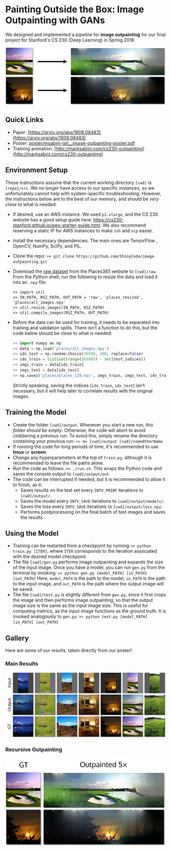 # Painting Outside the Box: Image Outpainting with GANs

We designed and implemented a pipeline for **image outpainting** for our final project for Stanford's CS 230 (Deep Learning) in Spring 2018.

![Outpainting](etc/outpainting.png)

## Quick Links

* Paper: [https://arxiv.org/abs/1808.08483](https://arxiv.org/abs/1808.08483)
* Poster: [poster/msabini-gili__image-outpainting-poster.pdf](https://github.com/ShinyCode/image-outpainting/blob/master/poster/msabini-gili__image-outpainting-poster.pdf)
* Training animation: [http://marksabini.com/cs230-outpainting](http://marksabini.com/cs230-outpainting)

## Environment Setup

These instructions assume that the current working directory `[cwd]` is `[repo]/src`. We no longer have access to our specific instances, so we unfortunately cannot help with system-specific troubleshooting. However, the instructions below are to the best of our memory, and should be *very close* to what is needed:

* If desired, use an AWS instance. We used `p2.xlarge`, and the CS 230 website has a good setup guide here: https://cs230-stanford.github.io/aws-starter-guide.html. We also recommend reserving a static IP for AWS instances to make `ssh` and `scp` easier.


* Install the necessary dependencies. The main ones are TensorFlow , OpenCV, NumPy, SciPy, and PIL.

* Clone the repo: `>> git clone https://github.com/ShinyCode/image-outpainting.git`

* Download the [raw dataset](http://data.csail.mit.edu/places/places365/val_256.tar) from the Places365 website to `[cwd]/raw`. From the Python shell, run the following to resize the data and load it into an `.npy` file:

  ```
  >> import util
  >> IN_PATH, RSZ_PATH, OUT_PATH = 'raw', 'places_resized', 'places/all_images.npy'
  >> util.resize_images(IN_PATH, RSZ_PATH)
  >> util.compile_images(RSZ_PATH, OUT_PATH)
  ```

* Before the data can be used for training, it needs to be separated into training and validation splits. There isn't a function to do this, but the code below should be close to what is needed:

  ```python
  >> import numpy as np
  >> data = np.load('places/all_images.npy')
  >> idx_test = np.random.choice(36500, 100, replace=False)
  >> idx_train = list(set(range(36500)) - set(test_indices))
  >> imgs_train = data[idx_train]
  >> imgs_test = data[idx_test]
  >> np.savez('places/places_128.npz', imgs_train, imgs_test, idx_train, idx_test)
  ```

  Strictly speaking, saving the indices (`idx_train`, `idx_test`) isn't necessary, but it will help later to correlate results with the original images.

## Training the Model

* Create the folder `[cwd]/output`. Whenever you start a new run, *this folder should be empty*. Otherwise, the code will abort to avoid clobbering a previous run. To avoid this, simply rename the directory containing your previous run:
  `>> mv [cwd]/output [cwd]/someOtherName`
* If running the code for long periods of time, it's recommended to use **tmux** or **screen**. 
* Change any hyperparameters at the top of `train.py`, although it is recommended to leave the file paths alone.
* Run the code as follows: `>> ./run.sh`. This wraps the Python code and saves the console output to `[cwd]/output/out`.
* The code can be interrupted if needed, but it is recommended to allow it to finish, as it:
  * Saves results on the test set every `INTV_PRINT` iterations to `[cwd]/output/`.
  * Saves the model every `INTV_SAVE` iterations to `[cwd]/output/models/`.
  * Saves the loss every `INTV_SAVE` iterations to `[cwd]/output/loss.npz`.
  * Performs postprocessing on the final batch of test images and saves the results.

## Using the Model

* Training can be restarted from a checkpoint by running `>> python train.py [ITER]`, where `ITER` corresponds to the iteration associated with the desired model checkpoint.
* The file `[cwd]/gen.py` performs image outpainting and expands the size of the input image. Once you have a model, you can run `gen.py` from the terminal by invoking: 
  `>> python gen.py [model_PATH] [in_PATH] [out_PATH]`
  Here, `model_PATH` is the path to the model, `in_PATH` is the path to the input image, and `out_PATH` is the path where the output image will be saved.
* The file `[cwd]/test.py` is slightly different from `gen.py`, since it first crops the image and then performs image outpainting, so that the output image size is the same as the input image size. This is useful for computing metrics, as the input image functions as the ground truth. It is invoked analogously to `gen.py`:
  `>> python test.py [model_PATH][in_PATH] [out_PATH]`

## Gallery

Here are some of our results, taken directly from our poster!

### Main Results

![Main outpainting results](etc/results.png)

### Recursive Outpainting

![Recursive outpainting](etc/recursive.png)
